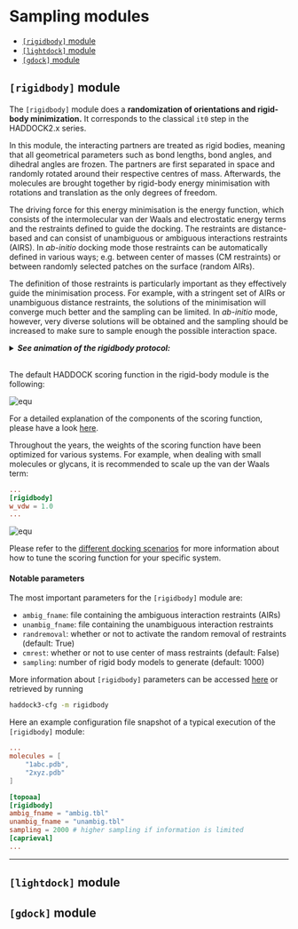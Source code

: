 # Sampling modules

- [`[rigidbody]` module](#rigidbody-module)
- [`[lightdock]` module](#lightdock-module)
- [`[gdock]` module](#gdock-module)


## `[rigidbody]` module

The ``[rigidbody]`` module does a **randomization of orientations and rigid-body
minimization.** It corresponds to the classical ``it0`` step in the HADDOCK2.x
series.

In this module, the interacting partners are treated as rigid bodies, meaning
that all geometrical parameters such as bond lengths, bond angles, and dihedral
angles are frozen. The partners are first separated in space and randomly
rotated around their respective centres of mass. Afterwards, the molecules are
brought together by rigid-body energy minimisation with rotations and
translation as the only degrees of freedom.

The driving force for this energy minimisation is the energy function, which
consists of the intermolecular van der Waals and electrostatic energy terms and
the restraints defined to guide the docking. The restraints are distance-based
and can consist of unambiguous or ambiguous interactions restraints (AIRS). In
*ab-initio* docking mode those restraints can be automatically defined in
various ways; e.g. between center of masses (CM restraints) or between randomly
selected patches on the surface (random AIRs).

The definition of those restraints is particularly important as they effectively
guide the minimisation process. For example, with a stringent set of AIRs or
unambiguous distance restraints, the solutions of the minimisation will converge
much better and the sampling can be limited. In *ab-initio* mode, however, very
diverse solutions will be obtained and the sampling should be increased to make
sure to sample enough the possible interaction space.

<details >
<summary style="bold">
<b><i>See animation of the rigidbody protocol:</i></b>
</summary>
<figure align="center">
  <img src="./images/haddock_mini.gif">
</figure>
</details>
<br>

The default HADDOCK scoring function in the rigid-body module is the following:

![equ](https://latex.codecogs.com/gif.latex?HS=0.01E_{vdw}&plus;1.0E_{elec}&plus;0.01E_{air}&plus;1.0E_{desolv}-0.01BSA)

For a detailed explanation of the components of the scoring function, please have a look [here](../haddocking.md#haddock-scoring-function).

Throughout the years, the weights of the scoring function have been optimized for various systems. For example, when dealing with small molecules or glycans, it is recommended to scale up the van der Waals term:

```TOML
...
[rigidbody]
w_vdw = 1.0
...
```

![equ](https://latex.codecogs.com/gif.latex?HS_{small}=1.0E_{vdw}&plus;1.0E_{elec}&plus;0.01E_{air}&plus;1.0E_{desolv}-0.01BSA)

Please refer to the [different docking scenarios](../docking_scenarios.md) for more information about how to tune the scoring function for your specific system.

#### Notable parameters

The most important parameters for the ``[rigidbody]`` module are:

- `ambig_fname`: file containing the ambiguous interaction restraints (AIRs)
- `unambig_fname`: file containing the unambiguous interaction restraints
- `randremoval`: whether or not to activate the random removal of restraints (default: True)
- `cmrest`: whether or not to use center of mass restraints (default: False)
- `sampling`: number of rigid body models to generate (default: 1000)

More information about ``[rigidbody]`` parameters can be accessed [here](bonvinlab.org/haddock3/modules/sampling/haddock.modules.sampling.rigidbody.html#default-parameters) or retrieved by running
```bash
haddock3-cfg -m rigidbody
```

Here an example configuration file snapshot of a typical execution of the
``[rigidbody]`` module:

```TOML
...
molecules = [
    "1abc.pdb",
    "2xyz.pdb"
]

[topoaa]
[rigidbody]
ambig_fname = "ambig.tbl"
unambig_fname = "unambig.tbl"
sampling = 2000 # higher sampling if information is limited
[caprieval]
...
```
<hr>

## `[lightdock]` module

## `[gdock]` module
